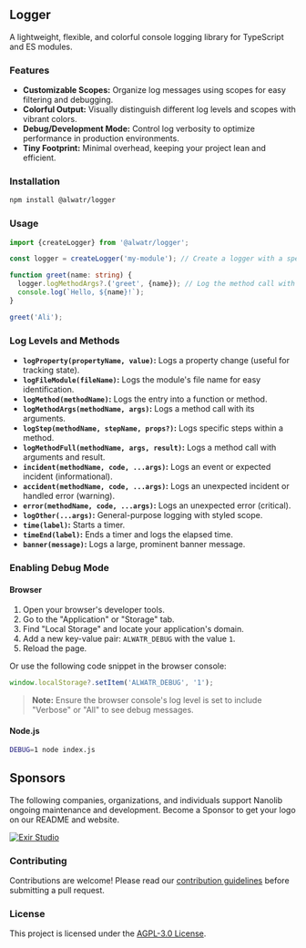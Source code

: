 ## Logger

A lightweight, flexible, and colorful console logging library for TypeScript and ES modules.

### Features

- **Customizable Scopes:** Organize log messages using scopes for easy filtering and debugging.
- **Colorful Output:** Visually distinguish different log levels and scopes with vibrant colors.
- **Debug/Development Mode:** Control log verbosity to optimize performance in production environments.
- **Tiny Footprint:** Minimal overhead, keeping your project lean and efficient.

### Installation

```bash
npm install @alwatr/logger
```

### Usage

```typescript
import {createLogger} from '@alwatr/logger';

const logger = createLogger('my-module'); // Create a logger with a specific scope

function greet(name: string) {
  logger.logMethodArgs?.('greet', {name}); // Log the method call with its arguments
  console.log(`Hello, ${name}!`);
}

greet('Ali');
```

### Log Levels and Methods

- **`logProperty(propertyName, value)`:** Logs a property change (useful for tracking state).
- **`logFileModule(fileName)`:** Logs the module's file name for easy identification.
- **`logMethod(methodName)`:** Logs the entry into a function or method.
- **`logMethodArgs(methodName, args)`:** Logs a method call with its arguments.
- **`logStep(methodName, stepName, props?)`:** Logs specific steps within a method.
- **`logMethodFull(methodName, args, result)`:** Logs a method call with arguments and result.
- **`incident(methodName, code, ...args)`:** Logs an event or expected incident (informational).
- **`accident(methodName, code, ...args)`:** Logs an unexpected incident or handled error (warning).
- **`error(methodName, code, ...args)`:** Logs an unexpected error (critical).
- **`logOther(...args)`:** General-purpose logging with styled scope.
- **`time(label)`:** Starts a timer.
- **`timeEnd(label)`:** Ends a timer and logs the elapsed time.
- **`banner(message)`:** Logs a large, prominent banner message.

### Enabling Debug Mode

#### Browser

1. Open your browser's developer tools.
2. Go to the "Application" or "Storage" tab.
3. Find "Local Storage" and locate your application's domain.
4. Add a new key-value pair: `ALWATR_DEBUG` with the value `1`.
5. Reload the page.

Or use the following code snippet in the browser console:

```javascript
window.localStorage?.setItem('ALWATR_DEBUG', '1');
```

> **Note:** Ensure the browser console's log level is set to include "Verbose" or "All" to see debug messages.

#### Node.js

```bash
DEBUG=1 node index.js
```

## Sponsors

The following companies, organizations, and individuals support Nanolib ongoing maintenance and development. Become a Sponsor to get your logo on our README and website.

[![Exir Studio](https://avatars.githubusercontent.com/u/181194967?s=200&v=4)](https://exirstudio.com)

### Contributing

Contributions are welcome! Please read our [contribution guidelines](https://github.com/Alwatr/.github/blob/next/CONTRIBUTING.md) before submitting a pull request.

### License

This project is licensed under the [AGPL-3.0 License](LICENSE).

